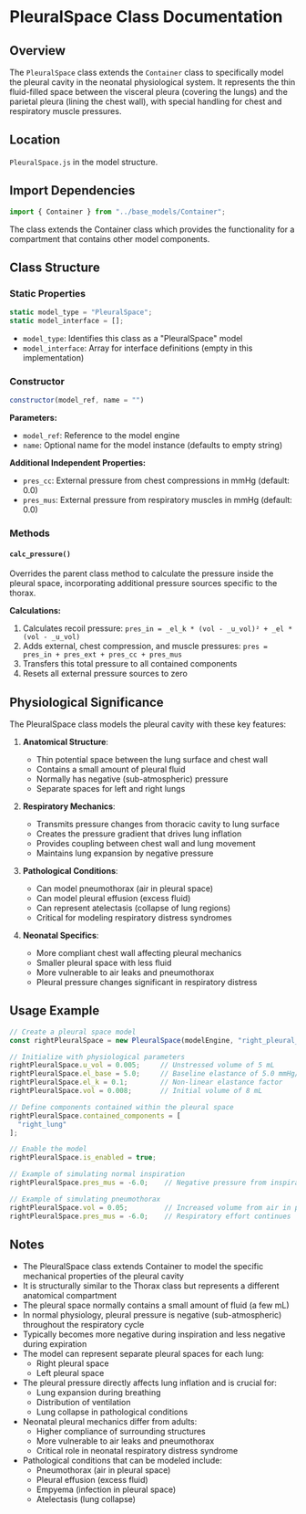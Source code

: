 # PleuralSpace Class Documentation

## Overview

The `PleuralSpace` class extends the `Container` class to specifically model the pleural cavity in the neonatal physiological system. It represents the thin fluid-filled space between the visceral pleura (covering the lungs) and the parietal pleura (lining the chest wall), with special handling for chest and respiratory muscle pressures.

## Location

`PleuralSpace.js` in the model structure.

## Import Dependencies

```javascript
import { Container } from "../base_models/Container";
```

The class extends the Container class which provides the functionality for a compartment that contains other model components.

## Class Structure

### Static Properties

```javascript
static model_type = "PleuralSpace";
static model_interface = [];
```

- `model_type`: Identifies this class as a "PleuralSpace" model
- `model_interface`: Array for interface definitions (empty in this implementation)

### Constructor

```javascript
constructor(model_ref, name = "")
```

**Parameters:**
- `model_ref`: Reference to the model engine
- `name`: Optional name for the model instance (defaults to empty string)

**Additional Independent Properties:**
- `pres_cc`: External pressure from chest compressions in mmHg (default: 0.0)
- `pres_mus`: External pressure from respiratory muscles in mmHg (default: 0.0)

### Methods

#### `calc_pressure()`

Overrides the parent class method to calculate the pressure inside the pleural space, incorporating additional pressure sources specific to the thorax.

**Calculations:**
1. Calculates recoil pressure: `pres_in = _el_k * (vol - _u_vol)² + _el * (vol - _u_vol)`
2. Adds external, chest compression, and muscle pressures: `pres = pres_in + pres_ext + pres_cc + pres_mus`
3. Transfers this total pressure to all contained components
4. Resets all external pressure sources to zero

## Physiological Significance

The PleuralSpace class models the pleural cavity with these key features:

1. **Anatomical Structure**:
   - Thin potential space between the lung surface and chest wall
   - Contains a small amount of pleural fluid
   - Normally has negative (sub-atmospheric) pressure
   - Separate spaces for left and right lungs

2. **Respiratory Mechanics**:
   - Transmits pressure changes from thoracic cavity to lung surface
   - Creates the pressure gradient that drives lung inflation
   - Provides coupling between chest wall and lung movement
   - Maintains lung expansion by negative pressure

3. **Pathological Conditions**:
   - Can model pneumothorax (air in pleural space)
   - Can model pleural effusion (excess fluid)
   - Can represent atelectasis (collapse of lung regions)
   - Critical for modeling respiratory distress syndromes

4. **Neonatal Specifics**:
   - More compliant chest wall affecting pleural mechanics
   - Smaller pleural space with less fluid
   - More vulnerable to air leaks and pneumothorax
   - Pleural pressure changes significant in respiratory distress

## Usage Example

```javascript
// Create a pleural space model
const rightPleuralSpace = new PleuralSpace(modelEngine, "right_pleural_space");

// Initialize with physiological parameters
rightPleuralSpace.u_vol = 0.005;     // Unstressed volume of 5 mL
rightPleuralSpace.el_base = 5.0;     // Baseline elastance of 5.0 mmHg/mL
rightPleuralSpace.el_k = 0.1;        // Non-linear elastance factor
rightPleuralSpace.vol = 0.008;       // Initial volume of 8 mL

// Define components contained within the pleural space
rightPleuralSpace.contained_components = [
  "right_lung"
];

// Enable the model
rightPleuralSpace.is_enabled = true;

// Example of simulating normal inspiration
rightPleuralSpace.pres_mus = -6.0;    // Negative pressure from inspiratory muscles

// Example of simulating pneumothorax
rightPleuralSpace.vol = 0.05;         // Increased volume from air in pleural space
rightPleuralSpace.pres_mus = -6.0;    // Respiratory effort continues
```

## Notes

- The PleuralSpace class extends Container to model the specific mechanical properties of the pleural cavity
- It is structurally similar to the Thorax class but represents a different anatomical compartment
- The pleural space normally contains a small amount of fluid (a few mL)
- In normal physiology, pleural pressure is negative (sub-atmospheric) throughout the respiratory cycle
- Typically becomes more negative during inspiration and less negative during expiration
- The model can represent separate pleural spaces for each lung:
  - Right pleural space
  - Left pleural space
- The pleural pressure directly affects lung inflation and is crucial for:
  - Lung expansion during breathing
  - Distribution of ventilation
  - Lung collapse in pathological conditions
- Neonatal pleural mechanics differ from adults:
  - Higher compliance of surrounding structures
  - More vulnerable to air leaks and pneumothorax
  - Critical role in neonatal respiratory distress syndrome
- Pathological conditions that can be modeled include:
  - Pneumothorax (air in pleural space)
  - Pleural effusion (excess fluid)
  - Empyema (infection in pleural space)
  - Atelectasis (lung collapse)
